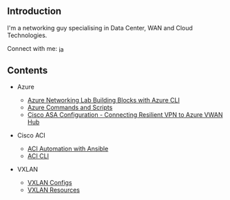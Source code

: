 ## Introduction

I'm a networking guy specialising in Data Center, WAN and Cloud Technologies.

Connect with me: <a href="https://linkedin.com/in/james-anderson-22792021" target="blank"><img align="center" src="https://raw.githubusercontent.com/rahuldkjain/github-profile-readme-generator/master/src/images/icons/Social/linked-in-alt.svg" alt="james-anderson-22792021" height="15" width="20" /></a>


## Contents

* Azure

   * [Azure Networking Lab Building Blocks with Azure CLI](https://github.com/jtanderson2/azure-network-lab-building-blocks)
   * [Azure Commands and Scripts](https://github.com/jtanderson2/azure-commands)
   * [Cisco ASA Configuration - Connecting Resilient VPN to Azure VWAN Hub](https://github.com/jtanderson2/azure-vwan-asa-config)


* Cisco ACI

   * [ACI Automation with Ansible](https://github.com/jtanderson2/aci-ansible)
   * [ACI CLI](https://github.com/jtanderson2/cisco-aci-cli)

* VXLAN 

   * [VXLAN Configs](https://github.com/jtanderson2/vxlan-configs)
   * [VXLAN Resources](https://github.com/jtanderson2/vxlan-resources)
      




